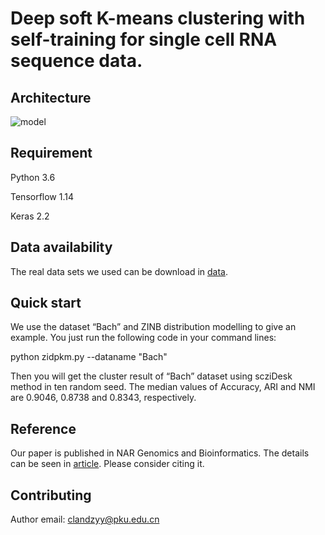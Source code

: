 Deep soft K-means clustering with self-training for single cell RNA sequence data.
=====

Architecture
-----
![model](https://github.com/xuebaliang/scziDesk/blob/master/Architecture/scziDesk_architecture.JPG)

Requirement
-----
Python 3.6

Tensorflow 1.14

Keras 2.2

Data availability
-----
The real data sets we used can be download in <a href="https://drive.google.com/drive/folders/1BIZxZNbouPtGf_cyu7vM44G5EcbxECeu">data</a>.

Quick start
-----
We use the dataset “Bach” and ZINB distribution modelling to give an example. You just run the following code in your command lines:

python zidpkm.py --dataname "Bach"

Then you will get the cluster result of “Bach” dataset using scziDesk method in ten random seed. The median values of Accuracy, ARI and NMI are 0.9046, 0.8738 and 0.8343, respectively. 

Reference
-----
Our paper is published in NAR Genomics and Bioinformatics. The details can be seen in <a href="https://academic.oup.com/nargab/article/2/2/lqaa039/5843803">article</a>. Please consider citing it.

Contributing
-----
Author email: clandzyy@pku.edu.cn

